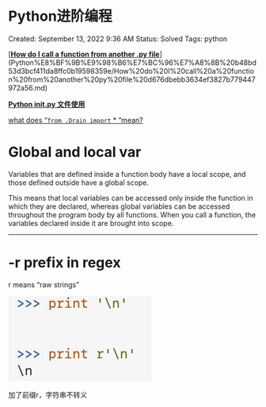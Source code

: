 # Python进阶编程

Created: September 13, 2022 9:36 AM
Status: Solved
Tags: python

[**[How do I call a function from another .py file](https://stackoverflow.com/questions/20309456/how-do-i-call-a-function-from-another-py-file)**](Python%E8%BF%9B%E9%98%B6%E7%BC%96%E7%A8%8B%20b48bd53d3bcf411da8ffc0b19598359e/How%20do%20I%20call%20a%20function%20from%20another%20py%20file%20d676dbebb3634ef3827b779447972a56.md)

[****Python __init__.py 文件使用****](Python%E8%BF%9B%E9%98%B6%E7%BC%96%E7%A8%8B%20b48bd53d3bcf411da8ffc0b19598359e/Python%20__init__%20py%20%E6%96%87%E4%BB%B6%E4%BD%BF%E7%94%A8%20bf7b51cdd62742e7a220c9bf82ea47e3.md)

[what does “`from .Drain import` * ”mean?](Python%E8%BF%9B%E9%98%B6%E7%BC%96%E7%A8%8B%20b48bd53d3bcf411da8ffc0b19598359e/what%20does%20%E2%80%9Cfrom%20Drain%20import%20%E2%80%9Dmean%20268a8fb40da14ee4813431e8a8ebcee0.md)

# Global and local var

Variables that are defined inside a function body have a local scope, and those defined outside have a global scope.

This means that local variables can be accessed only inside the function in which they are declared, whereas global variables can be accessed throughout the program body by all functions. When you call a function, the variables declared inside it are brought into scope.

---

# -r prefix in regex

r means “raw strings”

![Untitled](Python%E8%BF%9B%E9%98%B6%E7%BC%96%E7%A8%8B%20b48bd53d3bcf411da8ffc0b19598359e/Untitled.png)

加了前缀r，字符串不转义